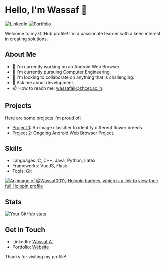 # Hello, I'm Wassaf 👋

[![LinkedIn](https://img.shields.io/badge/LinkedIn-Wassaf-blue)](https://www.linkedin.com/in/wassaf-ali)
[![Portfolio](https://img.shields.io/badge/Portfolio-Website-orange)](https://yourwebsite.com)

Welcome to my GitHub profile! I'm a passionate learner with a keen interest in creating solutions.

## About Me

- 🔭 I'm currently working on an Android Web Browser.
- 🌱 I'm currently pursuing Computer Engineering.
- 👯 I'm looking to collaborate on anything that is challenging.
- 💬 Ask me about development.
- 📫 How to reach me: wassafali@zhcet.ac.in.

## Projects

Here are some projects I'm proud of:

- [Project 1](https://github.com/Wassaf001/Image_Classifier_to_identify_different_flower_breeds): An image classifier to identify different flower breeds.
- [Project 2](https://github.com/Wassaf001/CogniBrowse): Ongoing Android Web Browser Project.


## Skills

- Languages: C, C++, Java, Python, Latex
- Frameworks: VueJS, Flask
- Tools: Git

[![An image of @Wassaf001's Holopin badges, which is a link to view their full Holopin profile](https://holopin.me/wassaf001)](https://www.holopin.io/@wassaf001#badges)


## Stats

![Your GitHub stats](https://github-readme-stats.vercel.app/api?username=Wassaf001&show_icons=true)

## Get in Touch

- LinkedIn: [Wassaf A.](https://www.linkedin.com/in/wassaf-ali)
- Portfolio: [Website](https://yourwebsite.com)



Thanks for visiting my profile!
